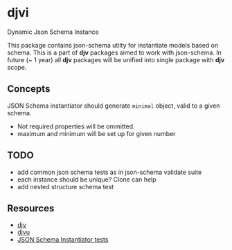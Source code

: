 # djvi

Dynamic Json Schema Instance

This package contains json-schema utilty for instantiate models based on schema.
This is a part of **djv** packages aimed to work with json-schema. In future (~ 1 year) all **djv** packages will be unified into single package with **djv** scope.

## Concepts

JSON Schema instantiator should generate `minimal` object, valid to a given schema.

- Not required properties will be ommitted.
- maximum and minimum will be set up for given number

## TODO

- add common json schema tests as in json-schema validate suite
- each instance should be unique? Clone can help
- add nested structure schema test

## Resources

- [djv](https://github.com/korzio/djv)
- [djvu](https://github.com/korzio/djvu)
- [JSON Schema Instantiator tests](https://github.com/tomarad/JSON-Schema-Instantiator/blob/master/tests/tests.js)
